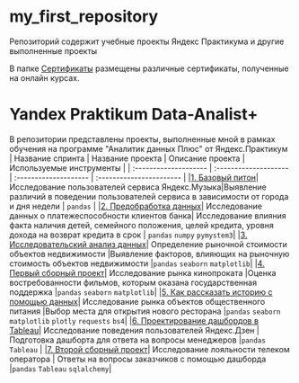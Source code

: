 # my_first_repository
Репозиторий содержит учебные проекты Яндекс Практикума и другие выполненные проекты

В папке [Сертификаты](https://github.com/Egor-Usov/my_first_repository/tree/main/sertificates) размещены различные сертификаты, полученные на онлайн курсах.

# Yandex Praktikum Data-Analist+ 
В репозитории представлены проекты, выполненные мной в рамках обучения на программе "Аналитик данных Плюс"  от Яндекс.Практикум
| Название спринта        | Название проекта      | Описание проекта      | Используемые инструменты |
| :--------------------   | :-------------------- | :-------------------- | :----------------------- |
|[1. Базовый питон](https://github.com/Egor-Usov/my_first_repository/tree/main/1.Music_project)| Исследование пользователей сервиса Яндекс.Музыка|Выявление различий в поведении пользователей сервиса в зависимости от города и дня недели | `pandas` |
|[2. Предобработка данных](https://github.com/Egor-Usov/my_first_repository/tree/main/2.Bank_project)| Исследование данных о платежеспособности клиентов банка| Исследование влияния факта наличия детей, семейного положения, целей кредита, уровня дохода на возврат кредита в срок | `pandas` `numpy` `pymystem3`|
|[3. Исследовательский анализ данных](https://github.com/Egor-Usov/my_first_repository/tree/main/3.estate_project)| Определение рыночной стоимости объектов недвижимости |Выявление факторов, влияющих на рыночную стоимость объектов недвижимости |`pandas` `seaborn` `matplotlib`|
|[4. Первый сборный проект](https://github.com/Egor-Usov/my_first_repository/tree/main/4.movie_project)| Исследование рынка кинопроката |Оценка востребованности фильмов, которым оказана государственная поддержка |`pandas`  `seaborn` `matplotlib`|
|[5. Как рассказать историю с помощью данных](https://github.com/Egor-Usov/my_first_repository/tree/main/5.restaurant_project)| Исследование рынка объектов общественного питания |Выбор места для открытия нового ресторана |`pandas`  `seaborn` `matplotlib` `plotly` `requests` `bs4`|
|[6. Проектирование дашбордов в Tableau](https://github.com/Egor-Usov/my_first_repository/tree/main/6.Zen_project)| Исследование поведения пользователей Яндекс.Дзен |Подготовка дашборта для ответа на вопросы менеджеров |`pandas`  `Tableau` |
|[7. Второй сборный проект](https://github.com/Egor-Usov/my_first_repository/tree/main/7.telecom_project)| Исследование лояльности телеком оператора | Ответы на вопросы заказчиков с помощью дашборда |`pandas`  `Tableau` `sqlalchemy`|
